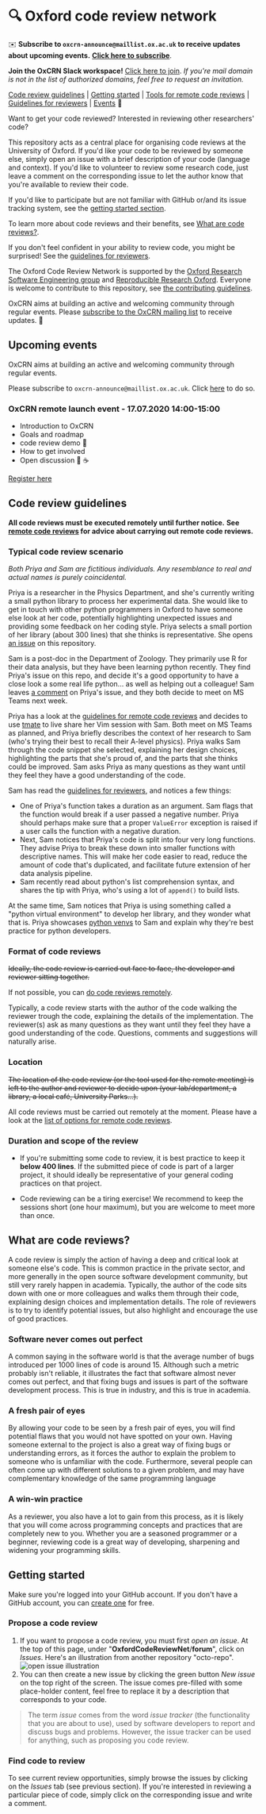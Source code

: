 # :mag: Oxford code review network

:envelope: **Subscribe to `oxcrn-announce@maillist.ox.ac.uk` to receive updates about upcoming events.**
**[Click here to subscribe](https://web.maillist.ox.ac.uk/ox/subscribe/oxcrn-announce)**.

**Join the OxCRN Slack workspace!** [Click here to join](https://join.slack.com/t/oxfordcodereviewnet/shared_invite/zt-fnitmq4n-_hVZyaFdFfC0lbLb47gtww). _If you're mail domain is not in the list of authorized domains, feel free to request an invitation._

[Code review guidelines](#guidelines) | [Getting started](#gettingstarted) | [Tools for remote code reviews](remote.md) | [Guidelines for reviewers](guidelines_for_reviewers.md) | [Events](#whatshappening) :mega:

Want to get your code reviewed?
Interested in reviewing other researchers' code?

This repository acts as a central place for organising code reviews at the University of Oxford.
If you'd like your code to be reviewed by someone else, simply open an issue with a brief description of your code (language and context).
If you'd like to volunteer to review some research code, just leave a comment on the corresponding issue to let the author know that you're available to review their code.

If you'd like to participate but are not familiar with GitHub or/and its issue tracking system, see the [getting started section](#gettingstarted).

To learn more about code reviews and their benefits, see [What are code reviews?](#whatarecodereviews).

If you don't feel confident in your ability to review code, you might be surprised!
See the [guidelines for reviewers](guidelines_for_reviewers.md).

The Oxford Code Review Network is supported by the [Oxford Research Software Engineering group](https://www.rse.ox.ac.uk/) and [Reproducible Research Oxford](https://ox.ukrn.org/). Everyone is welcome to contribute to this repository, see [the contributing guidelines](CONTRIBUTING.md).

OxCRN aims at building an active and welcoming community through regular events. Please [subscribe to the OxCRN mailing list](#whatshappening) to receive updates. :incoming_envelope:

## <a name="whatshappening"></a> Upcoming events

OxCRN aims at building an active and welcoming community through regular events.

Please subscribe to `oxcrn-announce@maillist.ox.ac.uk`. Click [here](https://web.maillist.ox.ac.uk/ox/subscribe/oxcrn-announce) to do so.

### OxCRN remote launch event - 17.07.2020 14:00-15:00

- Introduction to OxCRN
- Goals and roadmap
- code review demo :microscope:
- How to get involved
- Open discussion :tea: :coffee:

[Register here](https://www.eventbrite.co.uk/e/introduction-to-the-oxford-code-review-network-tickets-112414240018)

## <a name="guidelines"></a> Code review guidelines

**All code reviews must be executed remotely until further notice.**
**See [remote code reviews](remote.md) for advice about carrying out remote code reviews.**

### Typical code review scenario

*Both Priya and Sam are fictitious individuals. Any resemblance to real and actual names is purely coincidental.*

Priya is a researcher in the Physics Department, and she's currently writing a small python library to process her experimental data.
She would like to get in touch with other python programmers in Oxford to have someone else look at her code, potentially highlighting unexpected issues and providing some feedback on her coding style.
Priya selects a small portion of her library (about 300 lines) that she thinks is representative.
She opens [an issue](https://github.com/OxfordCodeReviewNet/forum/issues/3#issue-636951537) on this repository.

Sam is a post-doc in the Department of Zoology. They primarily use R for their data analysis, but they have been learning python recently.
They find Priya's issue on this repo, and decide it's a good opportunity to have a close look a some real life python... as well as helping out a colleague!
Sam leaves [a comment](https://github.com/OxfordCodeReviewNet/forum/issues/3#issuecomment-642595092) on Priya's issue, and they both decide to meet on MS Teams next week.

Priya has a look at the [guidelines for remote code reviews](remote.md) and decides to use [tmate](https://tmate.io/) to live share her Vim session with Sam.
Both meet on MS Teams as planned, and Priya briefly describes the context of her research to Sam (who's trying their best to recall their A-level physics).
Priya walks Sam through the code snippet she selected, explaining her design choices, highlighting the parts that she's proud of, and the parts that she thinks could be improved.
Sam asks Priya as many questions as they want until they feel they have a good understanding of the code.

Sam has read the [guidelines for reviewers](guidelines_for_reviewers.md), and notices a few things:

- One of Priya's function takes a duration as an argument. Sam flags that the function would break if a user passed a negative number. Priya should perhaps make sure that a proper `ValueError` exception is raised if a user calls the function with a negative duration.
- Next, Sam notices that Priya's code is split into four very long functions. They advise Priya to break these down into smaller functions with descriptive names. This will make her code easier to read, reduce the amount of code that's duplicated, and facilitate future extension of her data analysis pipeline.
- Sam recently read about python's list comprehension syntax, and shares the tip with Priya, who's using a lot of `append()` to build lists.

At the same time, Sam notices that Priya is using something called a "python virtual environment" to develop her library, and they wonder what that is. Priya showcases [python venvs](https://realpython.com/python-virtual-environments-a-primer/) to Sam and explain why they're best practice for python developers.

### Format of code reviews

~~Ideally, the code review is carried out face to face, the developer and reviewer sitting together.~~

If not possible, you can [do code reviews remotely](remote.md).

Typically, a code review starts with the author of the code walking the reviewer trough the code, explaining the details of the implementation.
The reviewer(s) ask as many questions as they want until they feel they have a good understanding of the code.
Questions, comments and suggestions will naturally arise.

### Location

~~The location of the code review (or the tool used for the remote meeting) is left to the author and reviewer to decide upon (your lab/department, a library, a local café, University Parks...).~~

All code reviews must be carried out remotely at the moment. Please have a look at the [list of options for remote code reviews](remote.md).

### Duration and scope of the review

- If you're submitting some code to review, it is best practice to keep it  **below 400 lines**.
  If the submitted piece of code is part of a larger project, it should ideally be representative of your general coding practices on that project.

- Code reviewing can be a tiring exercise! We recommend to keep the sessions short (one hour maximum), but you are welcome to meet more than once.

## <a name="whatarecodereviews"></a> What are code reviews?

A code review is simply the action of having a deep and critical look at someone else's code.
This is common practice in the private sector, and more generally in the open source software development community, but still very rarely happen in academia.
Typically, the author of the code sits down with one or more colleagues and walks them through their code, explaining design choices and implementation details.
The role of reviewers is to try to identify potential issues, but also highlight and encourage the use of good practices.

### Software never comes out perfect

A common saying in the software world is that the average number of bugs introduced per 1000 lines of code is around 15.
Although such a metric probably isn't reliable, it illustrates the fact that software almost never comes out perfect, and that fixing bugs and issues is part of the software development process.
This is true in industry, and this is true in academia.

### A fresh pair of eyes

By allowing your code to be seen by a fresh pair of eyes, you will find potential flaws that you would not have spotted on your own.
Having someone external to the project is also a great way of fixing bugs or understanding errors, as it forces the author to explain the problem to someone who is unfamiliar with the code.
Furthermore, several people can often come up with different solutions to a given problem, and may have complementary knowledge of the same programming language

### A win-win practice

As a reviewer, you also have a lot to gain from this process, as it is likely that you will come across programming concepts and practices that are completely new to you.
Whether you are a seasoned programmer or a beginner, reviewing code is a great way of developing, sharpening and widening your programming skills.

## <a name="gettingstarted"></a> Getting started

Make sure you're logged into your GitHub account. If you don't have a GitHub account, you can [create one](https://github.com/join?source=login) for free.

### Propose a code review

1. If you want to propose a code review, you must first _open an issue_.
At the top of this page, under "**OxfordCodeReviewNet**/**forum**", click on _Issues_.
Here's an illustration from another repository "octo-repo".
![open issue illustration](https://help.github.com/assets/images/help/repository/repo-tabs-issues.png "Logo Title Text 1")
2. You can then create a new issue by clicking the green button _New issue_ on the top right of the screen.
The issue comes pre-filled with some place-holder content, feel free to replace it by a description that corresponds to your code.

> The term _issue_ comes from the word _issue tracker_ (the functionality that you are about to use), used by software developers to report and discuss bugs and problems. However, the issue tracker can be used for anything, such as proposing you code review.

### Find code to review

To see current review opportunities, simply browse the issues by clicking on the _Issues_ tab (see previous section).
If you're interested in reviewing a particular piece of code, simply click on the corresponding issue and write a comment.

